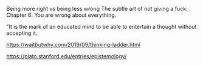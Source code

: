 Being more right vs being less wrong
The subtle art of not giving a fuck:
Chapter 6: You are wrong about everything.

"It is the mark of an educated mind to be able to entertain a thought without accepting it.


https://waitbutwhy.com/2019/09/thinking-ladder.html

https://plato.stanford.edu/entries/epistemology/
